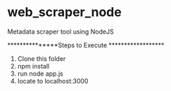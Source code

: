 # web_scraper_node
Metadata scraper tool using NodeJS

***************Steps to Execute ******************


1) Clone this folder
2) npm install
3) run node app.js 
4) locate to localhost:3000

